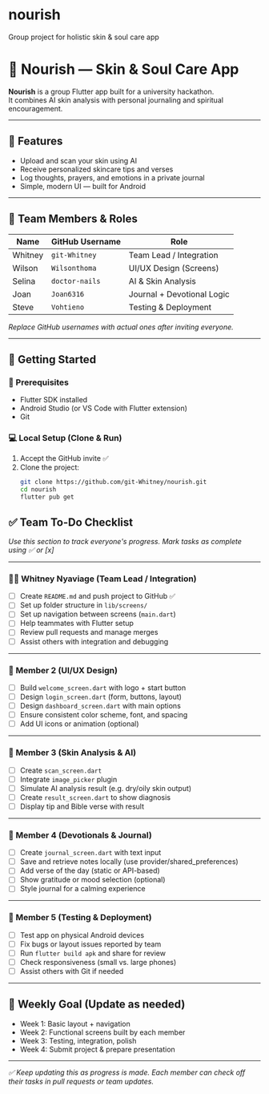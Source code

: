 # nourish
Group project for holistic skin &amp; soul care app
# 🌿 Nourish — Skin & Soul Care App

**Nourish** is a group Flutter app built for a university hackathon.  
It combines AI skin analysis with personal journaling and spiritual encouragement.

---

## 📱 Features

- Upload and scan your skin using AI
- Receive personalized skincare tips and verses
- Log thoughts, prayers, and emotions in a private journal
- Simple, modern UI — built for Android

---

## 👥 Team Members & Roles

| Name                | GitHub Username      | Role                      |
|---------------------|----------------------|---------------------------|
| Whitney | `git-Whitney`       | Team Lead / Integration   |
|Wilson          | `Wilsonthoma`          | UI/UX Design (Screens)    |
| Selina           | `doctor-nails`          | AI & Skin Analysis        |
| Joan          | `Joan6316`          | Journal + Devotional Logic|
| Steve         | `Vohtieno`          | Testing & Deployment      |

_Replace GitHub usernames with actual ones after inviting everyone._

---

## 🚀 Getting Started

### 🔧 Prerequisites

- Flutter SDK installed
- Android Studio (or VS Code with Flutter extension)
- Git

### 💻 Local Setup (Clone & Run)

1. Accept the GitHub invite ✅
2. Clone the project:
   ```bash
   git clone https://github.com/git-Whitney/nourish.git
   cd nourish
   flutter pub get

## ✅ Team To-Do Checklist

_Use this section to track everyone's progress. Mark tasks as complete using ✅ or [x]_

---

### 👩‍💻 Whitney Nyaviage (Team Lead / Integration)
- [ ] Create `README.md` and push project to GitHub ✅
- [ ] Set up folder structure in `lib/screens/`
- [ ] Set up navigation between screens (`main.dart`)
- [ ] Help teammates with Flutter setup
- [ ] Review pull requests and manage merges
- [ ] Assist others with integration and debugging

---

### 🎨 Member 2 (UI/UX Design)
- [ ] Build `welcome_screen.dart` with logo + start button
- [ ] Design `login_screen.dart` (form, buttons, layout)
- [ ] Design `dashboard_screen.dart` with main options
- [ ] Ensure consistent color scheme, font, and spacing
- [ ] Add UI icons or animation (optional)

---

### 🤖 Member 3 (Skin Analysis & AI)
- [ ] Create `scan_screen.dart`
- [ ] Integrate `image_picker` plugin
- [ ] Simulate AI analysis result (e.g. dry/oily skin output)
- [ ] Create `result_screen.dart` to show diagnosis
- [ ] Display tip and Bible verse with result

---

### 📓 Member 4 (Devotionals & Journal)
- [ ] Create `journal_screen.dart` with text input
- [ ] Save and retrieve notes locally (use provider/shared_preferences)
- [ ] Add verse of the day (static or API-based)
- [ ] Show gratitude or mood selection (optional)
- [ ] Style journal for a calming experience

---

### 🧪 Member 5 (Testing & Deployment)
- [ ] Test app on physical Android devices
- [ ] Fix bugs or layout issues reported by team
- [ ] Run `flutter build apk` and share for review
- [ ] Check responsiveness (small vs. large phones)
- [ ] Assist others with Git if needed

---

## 📅 Weekly Goal (Update as needed)

- Week 1: Basic layout + navigation
- Week 2: Functional screens built by each member
- Week 3: Testing, integration, polish
- Week 4: Submit project & prepare presentation

---

_✅ Keep updating this as progress is made. Each member can check off their tasks in pull requests or team updates._

